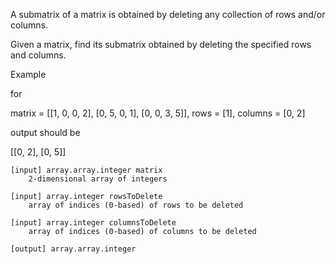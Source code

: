 A submatrix of a matrix is obtained by deleting any collection of rows and/or columns.

Given a matrix, find its submatrix obtained by deleting the specified rows and columns.

Example

for

matrix = [[1, 0, 0, 2],
          [0, 5, 0, 1],
          [0, 0, 3, 5]],
rows = [1],
columns = [0, 2]

output should be

[[0, 2],
 [0, 5]]

    [input] array.array.integer matrix
        2-dimensional array of integers

    [input] array.integer rowsToDelete
        array of indices (0-based) of rows to be deleted

    [input] array.integer columnsToDelete
        array of indices (0-based) of columns to be deleted

    [output] array.array.integer
